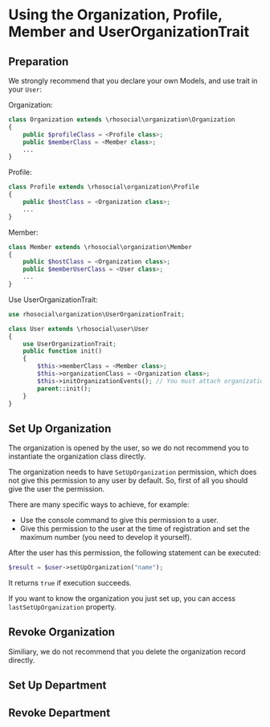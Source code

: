 # Using the Organization, Profile, Member and UserOrganizationTrait

## Preparation

We strongly recommend that you declare your own Models, and use trait in your `User`:

Organization:
```php
class Organization extends \rhosocial\organization\Organization
{
    public $profileClass = <Profile class>;
    public $memberClass = <Member class>;
    ...
}
```

Profile:
```php
class Profile extends \rhosocial\organization\Profile
{
    public $hostClass = <Organization class>;
    ...
}
```

Member:
```php
class Member extends \rhosocial\organization\Member
{
    public $hostClass = <Organization class>;
    public $memberUserClass = <User class>;
    ...
}
```

Use UserOrganizationTrait:
```php
use rhosocial\organization\UserOrganizationTrait;

class User extends \rhosocial\user\User
{
    use UserOrganizationTrait;
    public function init()
    {
        $this->memberClass = <Member class>;
        $this->organizationClass = <Organization class>;
        $this->initOrganizationEvents(); // You must attach organization's events.
        parent::init();
    }
}
```

## Set Up Organization

The organization is opened by the user, so we do not recommend you to instantiate
the organization class directly.

The organization needs to have `SetUpOrganization` permission, which does not
give this permission to any user by default. So, first of all you should give
the user the permission.

There are many specific ways to achieve, for example:

- Use the console command to give this permission to a user.
- Give this permission to the user at the time of registration and set the maximum number (you need to develop it yourself).

After the user has this permission, the following statement can be executed:

```php
$result = $user->setUpOrganization("name");
```

It returns `true` if execution succeeds.

If you want to know the organization you just set up, you can access `lastSetUpOrganization` property.

## Revoke Organization

Similiary, we do not recommend that you delete the organization record directly.

## Set Up Department

## Revoke Department
